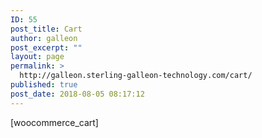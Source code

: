 ```yaml
---
ID: 55
post_title: Cart
author: galleon
post_excerpt: ""
layout: page
permalink: >
  http://galleon.sterling-galleon-technology.com/cart/
published: true
post_date: 2018-08-05 08:17:12
---
```

[woocommerce_cart]